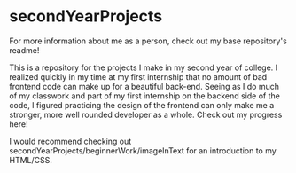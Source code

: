 # secondYearProjects
For more information about me as a person, check out my base repository's readme!

This is a repository for the projects I make in my second year of college. I realized quickly in my time at my first internship
that no amount of bad frontend code can make up for a beautiful back-end. Seeing as I do much of my classwork and part
of my first internship on the backend side of the code, I figured practicing the design of the frontend can only
make me a stronger, more well rounded developer as a whole. Check out my progress here!

I would recommend checking out secondYearProjects/beginnerWork/imageInText for an introduction to my HTML/CSS.
